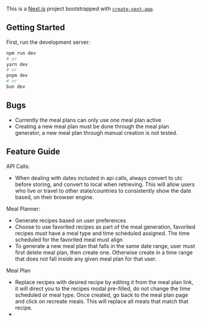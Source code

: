 This is a [Next.js](https://nextjs.org/) project bootstrapped with [`create-next-app`](https://github.com/vercel/next.js/tree/canary/packages/create-next-app).

## Getting Started

First, run the development server:

```bash
npm run dev
# or
yarn dev
# or
pnpm dev
# or
bun dev
```

## Bugs

- Currently the meal plans can only use one meal plan active
- Creating a new meal plan must be done through the meal plan generator,
  a new meal plan through manual creation is not tested.

## Feature Guide

API Calls:

- When dealing with dates included in api calls, always convert to utc
  before storing, and convert to local when retrieving. This will allow
  users who live or travel to other state/countries to consistently show the date based, on their browser engine.

Meal Planner:

- Generate recipes based on user preferences
- Choose to use favorited recipes as part of the meal generation, favorited
  recipes must have a meal type and time scheduled assigned. The time scheduled
  for the favorited meal must align
- To generate a new meal plan that falls in the same date range, user must
  first delete meal plan, then create one. Otherwise create in a time range
  that does not fall inside any given meal plan for that user.

Meal Plan

- Replace recipes with desired recipe by editing it from the meal plan link, it
  will direct you to the recipes modal pre-filled, do not change the time
  scheduled or meal type. Once created, go back to the meal plan page and click
  on recreate meals. This will replace all meals that match that recipe.
-
